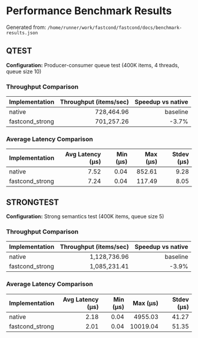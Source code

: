 # Performance Benchmark Results

Generated from: `/home/runner/work/fastcond/fastcond/docs/benchmark-results.json`

## QTEST
**Configuration:** Producer-consumer queue test (400K items, 4 threads, queue size 10)
### Throughput Comparison
| Implementation | Throughput (items/sec) | Speedup vs native |
|---|---:|---:|
| native | 728,464.96 | baseline |
| fastcond_strong | 701,257.26 | -3.7% |

### Average Latency Comparison
| Implementation | Avg Latency (μs) | Min (μs) | Max (μs) | Stdev (μs) |
|---|---:|---:|---:|---:|
| native | 7.52 | 0.04 | 852.61 | 9.28 |
| fastcond_strong | 7.24 | 0.04 | 117.49 | 8.05 |

## STRONGTEST
**Configuration:** Strong semantics test (400K items, queue size 5)
### Throughput Comparison
| Implementation | Throughput (items/sec) | Speedup vs native |
|---|---:|---:|
| native | 1,128,736.96 | baseline |
| fastcond_strong | 1,085,231.41 | -3.9% |

### Average Latency Comparison
| Implementation | Avg Latency (μs) | Min (μs) | Max (μs) | Stdev (μs) |
|---|---:|---:|---:|---:|
| native | 2.18 | 0.04 | 4955.03 | 41.27 |
| fastcond_strong | 2.01 | 0.04 | 10019.04 | 51.35 |
